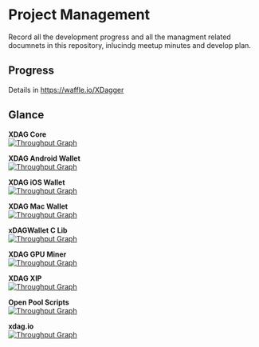 # Project Management
Record all the development progress and all the managment related documnets in this repository, inlucindg meetup minutes and develop plan.

## Progress

Details in https://waffle.io/XDagger



## Glance
**XDAG Core**  
[![Throughput Graph](https://graphs.waffle.io/XDagger/xdag/throughput.svg)](https://waffle.io/XDagger/xdag/metrics/throughput)

**XDAG Android Wallet**  
[![Throughput Graph](https://graphs.waffle.io/XDagger/android-wallet/throughput.svg)](https://waffle.io/XDagger/android-wallet/metrics/throughput)

**XDAG iOS Wallet**  
[![Throughput Graph](https://graphs.waffle.io/XDagger/xdag-ios/throughput.svg)](https://waffle.io/XDagger/xdag-ios/metrics/throughput)

**XDAG Mac Wallet**  
[![Throughput Graph](https://graphs.waffle.io/XDagger/XDagWalletforMac/throughput.svg)](https://waffle.io/XDagger/XDagWalletforMac/metrics/throughput)

**xDAGWallet C Lib**  
[![Throughput Graph](https://graphs.waffle.io/XDagger/QtXdagWallet/throughput.svg)](https://waffle.io/XDagger/QtXdagWallet/metrics/throughput)

**XDAG GPU Miner**  
[![Throughput Graph](https://graphs.waffle.io/jonano614/DaggerGpuMiner/throughput.svg)](https://waffle.io/jonano614/DaggerGpuMiner/metrics/throughput)

**XDAG XIP**  
[![Throughput Graph](https://graphs.waffle.io/XDagger/XIPs/throughput.svg)](https://waffle.io/XDagger/XIPs/metrics/throughput)


**Open Pool Scripts**  
[![Throughput Graph](https://graphs.waffle.io/XDagger/openxdagpool-scripts/throughput.svg)](https://waffle.io/XDagger/openxdagpool-scripts/metrics/throughput)

**xdag.io**  
[![Throughput Graph](https://graphs.waffle.io/XDagger/XDagger.github.io/throughput.svg)](https://waffle.io/XDagger/XDagger.github.io/metrics/throughput)
